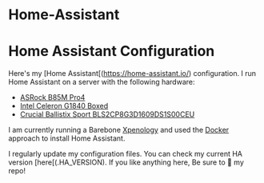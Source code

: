 # Home-Assistant

# Home Assistant Configuration

Here's my [Home Assistant[(https://home-assistant.io/) configuration. I run Home Assistant on a server with the following hardware:

* [ASRock B85M Pro4](https://tweakers.net/pricewatch/335845/asrock-b85m-pro4.html)
* [Intel Celeron G1840 Boxed](https://tweakers.net/pricewatch/385832/intel-celeron-g1840-boxed.html)
* [Crucial Ballistix Sport BLS2CP8G3D1609DS1S00CEU](https://tweakers.net/pricewatch/315313/crucial-ballistix-sport-bls2cp8g3d1609ds1s00ceu.html)

I am currently running a Barebone [Xpenology](https://xpenology.org/) and used the [Docker](https://www.home-assistant.io/docs/installation/docker/) approach to install Home Assistant.

I regularly update my configuration files. You can check my current HA version [here[(.HA_VERSION). If you like anything here, Be sure to :star2: my repo!
